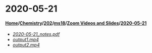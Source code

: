 # 2020-05-21
#### [Home](../../../../..)/[Chemistry](../../../..)/[202](../../..)/[ms18](../..)/[Zoom Videos and Slides](..)/[2020-05-21]()
- [_2020-05-21_notes.pdf_](2020-05-21_notes.pdf)
- [_output1.mp4_](output1.mp4)
- [_output2.mp4_](output2.mp4)
